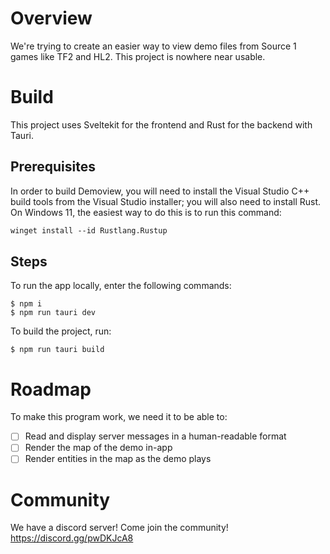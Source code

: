# Overview
We're trying to create an easier way to view demo files from Source 1 games like TF2 and HL2. This project is nowhere near usable. 
# Build
This project uses Sveltekit for the frontend and Rust for the backend with Tauri. 
## Prerequisites
In order to build Demoview, you will need to install the Visual Studio C++ build tools from the Visual Studio installer; you will also need to install Rust. On Windows 11, the easiest way to do this is to run this command:
```ps
winget install --id Rustlang.Rustup
```
## Steps
To run the app locally, enter the following commands:
```
$ npm i
$ npm run tauri dev
```
To build the project, run:
```
$ npm run tauri build
```
# Roadmap
To make this program work, we need it to be able to:
- [ ] Read and display server messages in a human-readable format
- [ ] Render the map of the demo in-app
- [ ] Render entities in the map as the demo plays
# Community
We have a discord server! Come join the community!
https://discord.gg/pwDKJcA8